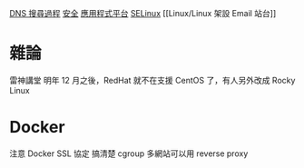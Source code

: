 [DNS 搜尋過程](Linux/Linux%20DNS%20%E6%9E%B6%E8%A8%AD.md#DNS%20%E6%90%9C%E5%B0%8B%E9%81%8E%E7%A8%8B)
[安全](Linux/Linux%20DNS%20%E6%9E%B6%E8%A8%AD.md#%E5%AE%89%E5%85%A8)
[應用程式平台](Linux/Linux%20%E6%9E%B6%E8%A8%AD%20WEB%20%E7%AB%99%E5%8F%B0.md#%E6%87%89%E7%94%A8%E7%A8%8B%E5%BC%8F%E5%B9%B3%E5%8F%B0)
[SELinux](Linux/Linux%20%E6%9E%B6%E8%A8%AD%20WEB%20%E7%AB%99%E5%8F%B0.md#SELinux)
[[Linux/Linux 架設 Email 站台]]

# 雜論
雷神講堂
明年 12 月之後，RedHat 就不在支援 CentOS 了，有人另外改成 Rocky Linux

# Docker
注意 Docker SSL 協定
搞清楚 cgroup
多網站可以用 reverse proxy